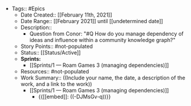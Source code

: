 - Tags:: #Epics
    - Date Created:: [[February 11th, 2021]]
    - Date Range:: [[February 2021]] until [[undetermined date]]
    - Description::
        - Question from Conor: "#Q How do you manage dependency of ideas and influence within a community knowledge graph?"
    - Story Points:: #not-populated
    - Status:: [[Status/Active]]
    - **Sprints:**
        - [[Sprints/1 — Roam Games 3 (managing dependencies)]]
    - Resources:: #not-populated
    - Work Summary::  ((Include your name, the date, a description of the work, and a link to the work))
        - [[Sprints/1 — Roam Games 3 (managing dependencies)]]
            - {{[[embed]]: ((-DJMsGv-q))}}
